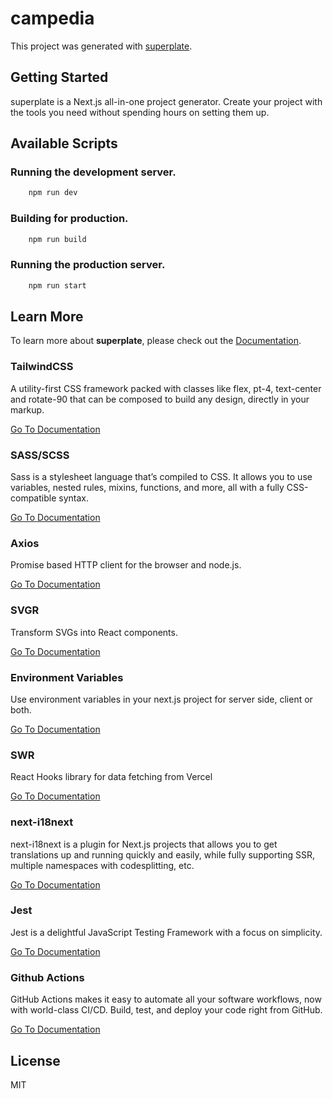 # campedia

This project was generated with [superplate](https://github.com/pankod/superplate).

## Getting Started

superplate is a Next.js all-in-one project generator. Create your project with the tools you need without spending hours on setting them up.

## Available Scripts

### Running the development server.

```bash
    npm run dev
```

### Building for production.

```bash
    npm run build
```

### Running the production server.

```bash
    npm run start
```

## Learn More

To learn more about **superplate**, please check out the [Documentation](https://github.com/pankod/superplate).

### **TailwindCSS**

A utility-first CSS framework packed with classes like flex, pt-4, text-center and rotate-90 that can be composed to build any design, directly in your markup.

[Go To Documentation](https://tailwindcss.com/docs)

### **SASS/SCSS**

Sass is a stylesheet language that’s compiled to CSS. It allows you to use variables, nested rules, mixins, functions, and more, all with a fully CSS-compatible syntax.

[Go To Documentation](https://sass-lang.com/documentation)

### **Axios**

Promise based HTTP client for the browser and node.js.

[Go To Documentation](https://github.com/axios/axios)

### **SVGR**

Transform SVGs into React components.

[Go To Documentation](https://react-svgr.com/docs/getting-started/)

### **Environment Variables**

Use environment variables in your next.js project for server side, client or both.

[Go To Documentation](https://github.com/vercel/next.js/tree/canary/examples/environment-variables)

### **SWR**

React Hooks library for data fetching from Vercel

[Go To Documentation](https://swr.vercel.app/)

### **next-i18next**

next-i18next is a plugin for Next.js projects that allows you to get translations up and running quickly and easily, while fully supporting SSR, multiple namespaces with codesplitting, etc.

[Go To Documentation](https://github.com/isaachinman/next-i18next)

### **Jest**

Jest is a delightful JavaScript Testing Framework with a focus on simplicity.

[Go To Documentation](https://jestjs.io/docs/en/getting-started)

### **Github Actions**

GitHub Actions makes it easy to automate all your software workflows, now with world-class CI/CD. Build, test, and deploy your code right from GitHub.

[Go To Documentation](https://docs.github.com/en/actions)

## License

MIT
